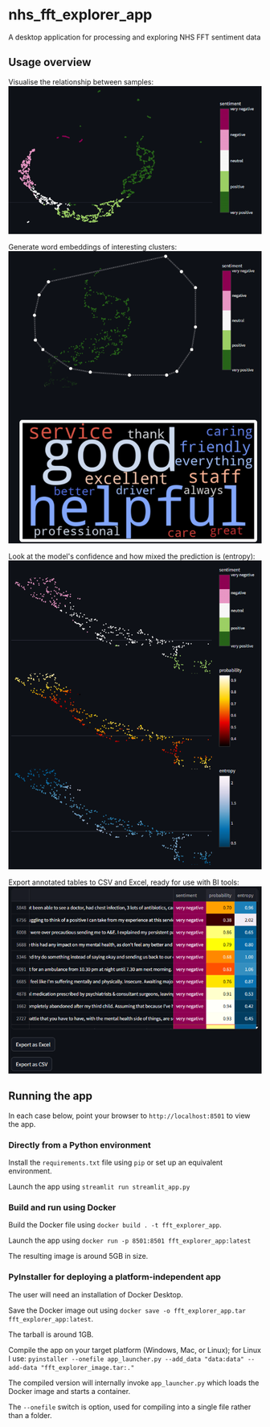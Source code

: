 # nhs_fft_explorer_app
A desktop application for processing and exploring NHS FFT sentiment data

## Usage overview
Visualise the relationship between samples:
![alt text](screenshots/image.png)

Generate word embeddings of interesting clusters:
![alt text](screenshots/image-1.png)

Look at the  model's confidence and how mixed the prediction is (entropy):
![alt text](screenshots/image-2.png)

Export annotated tables to CSV and Excel, ready for use with BI tools:
![alt text](screenshots/image-3.png)

## Running the app
In each case below, point your browser to `http://localhost:8501` to view the app.

### Directly from a Python environment
Install the `requirements.txt` file using `pip` or set up an equivalent environment.

Launch the app using `streamlit run streamlit_app.py`

### Build and run using Docker
Build the Docker file using `docker build . -t fft_explorer_app`.

Launch the app using `docker run -p 8501:8501 fft_explorer_app:latest`

The resulting image is around 5GB in size.

### PyInstaller for deploying a platform-independent app
The user will need an installation of Docker Desktop.

Save the Docker image out using `docker save -o fft_explorer_app.tar fft_explorer_app:latest`.

The tarball is around 1GB.

Compile the app on your target platform (Windows, Mac, or Linux); for Linux I use:
`pyinstaller --onefile app_launcher.py --add_data "data:data" --add-data "fft_explorer_image.tar:."`

The compiled version will internally invoke `app_launcher.py` which loads the Docker image and starts a container.

The `--onefile` switch is option, used for compiling into a single file rather than a folder.